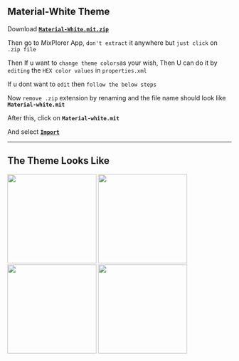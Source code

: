 Material-White Theme
--------------------------
Download [**`Material-White.mit.zip`**](https://github.com/Sanjay0302/Mixplorer-Skins/files/8462275/Material-White.mit.zip)

Then go to MixPlorer App, `don't extract` it anywhere but `just click` on `.zip file`

Then If u want to `change theme colors`as  your wish, Then U can do it by `editing` the `HEX color values` in `properties.xml`

If u dont want to `edit` then `follow the below steps`

Now `remove .zip` extension by renaming and the file name should look like **`Material-white.mit`**

After this, click on **`Material-white.mit`**

And select [**`Import`**](https://user-images.githubusercontent.com/90672297/162694918-b6cb8ac2-7409-4faf-8fe8-75e686d5cb56.png)

--------------------------------
The Theme Looks Like
---------------------------

<img src="https://user-images.githubusercontent.com/90672297/162694856-b24b407b-a42c-4d7d-bba9-0faaa97d32d7.png" width="200"/> <img src="https://user-images.githubusercontent.com/90672297/162694881-2064d4a0-1d0c-4038-9eb4-97995c44d630.png" width="200"/> <img src="https://user-images.githubusercontent.com/90672297/162694898-12d87589-74b9-4e66-86f9-e127ccb8e85a.png" width="200"/> <img src="https://user-images.githubusercontent.com/90672297/162694918-b6cb8ac2-7409-4faf-8fe8-75e686d5cb56.png" width="200"/>


